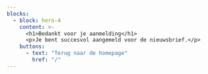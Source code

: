 ```yaml
---
blocks:
  - block: hero-4
    content: >-
      <h1>Bedankt voor je aanmelding</h1>
      <p>Je bent succesvol aangemeld voor de nieuwsbrief.</p>
    buttons:
      - text: "Terug naar de homepage"
        href: "/"
---
```

